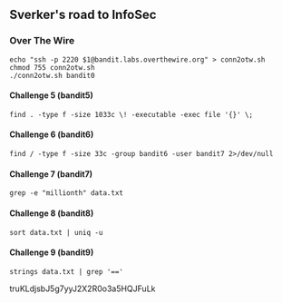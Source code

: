 ## Sverker's road to InfoSec

### Over The Wire
```shell
echo "ssh -p 2220 $1@bandit.labs.overthewire.org" > conn2otw.sh
chmod 755 conn2otw.sh
./conn2otw.sh bandit0
```

#### Challenge 5 (bandit5)
```shell
find . -type f -size 1033c \! -executable -exec file '{}' \;
```

#### Challenge 6 (bandit6)
```shell
find / -type f -size 33c -group bandit6 -user bandit7 2>/dev/null
```

#### Challenge 7 (bandit7)
```shell
grep -e "millionth" data.txt
```

#### Challenge 8 (bandit8)
```shell
sort data.txt | uniq -u
```

#### Challenge 9 (bandit9)
```shell
strings data.txt | grep '=='
```

truKLdjsbJ5g7yyJ2X2R0o3a5HQJFuLk
